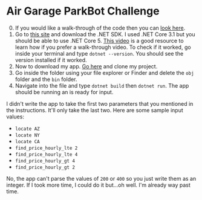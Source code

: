 # Air Garage ParkBot Challenge
0. If you would like a walk-through of the code then you can [look here](https://drive.google.com/file/d/1qyi8JONjEpNXN3sQVHatkm7q-tMrEVzi/view?usp=sharing).
1. Go to [this site](https://example.com) and download the .NET SDK. I used .NET Core 3.1 but you should be able to use .NET Core 5. [This video](https://www.youtube.com/watch?v=CDuUQNU7hWM) is a good resource to learn how if you prefer a walk-through video. To check if it worked, go inside your terminal and type `dotnet --version`. You should see the version installed if it worked.
2. Now to download my app. [Go here](https://github.com/athomas-wtv/park-bot) and clone my project.
3. Go inside the folder using your file explorer or Finder and delete the `obj` folder and the `bin` folder.
4. Navigate into the file and type `dotnet build` then `dotnet run`. The app should be running an is ready for input.

I didn't write the app to take the first two parameters that you mentioned in the instructions. It'll only take the last two. Here are some sample input values:

- `locate AZ`
- `locate NY` 
- `locate CA`
- `find_price_hourly_lte 2`
- `find_price_hourly_lte 4`
- `find_price_hourly_gt 4`
- `find_price_hourly_gt 2`

No, the app can't parse the values of `200` or `400` so you just write them as an integer. If I took more time, I could do it but...oh well. I'm already way past time.